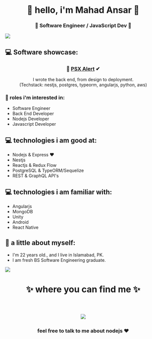 <h1 align="center"> 🤩 hello, i'm Mahad Ansar 🤩 </h1>
<h3 align="center">🚀 Software Engineer / JavaScript Dev 🚀</h3>

<img src="https://yata-apix-a9caea66-ad78-425f-aa08-e292558ebb65.lss.locawebcorp.com.br/b7c7dbff38ae4f419c94ce8d2254b9d9.png"> 

## 💻 Software showcase:
<h3 align="center">🚀 <a href="https://play.google.com/store/apps/details?id=com.heuristify.psxalert">PSX Alert</a> ✔</h3>
 <p align="center"> I wrote the back end, from design to deployment.<br />(Techstack: nestjs, postgres, typeorm, angularjs, python, aws)</p>

### :office: roles i'm interested in:
- Software Engineer
- Back End Developer
- Nodejs Developer
- Javascript Developer

## 💻 technologies i am good at:
- Nodejs & Express ❤
- Nestjs
- Reactjs & Redux Flow
- PostgreSQL & TypeORM/Sequelize
- REST & GraphQL API's

## 💻 technologies i am familiar with:
- Angularjs
- MongoDB
- Unity
- Android
- React Native

## 👧 a little about myself:
- I'm 22 years old., and I live in Islamabad, PK.
- I am fresh BS Software Engineering graduate.

<img src="https://yata-apix-a9caea66-ad78-425f-aa08-e292558ebb65.lss.locawebcorp.com.br/b7c7dbff38ae4f419c94ce8d2254b9d9.png"> 

<h1 align="center">
✨ where you can find me ✨
  
  <p align="center"><br/>
   <a href="https://www.linkedin.com/in/mahadansar/">
    <img src="https://img.shields.io/badge/linkedin-mahad--ansar-blue">
  </a>
</p>
</h1>

<h3 align="center"><strong> feel free to talk to me about nodejs ❤ </strong> </h3>
